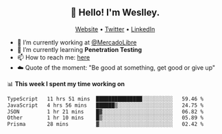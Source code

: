 <h2 align="center">👋 Hello! I'm Weslley.</h2>
<p align="center">
  <a href="http://weslleyneri.com.br">Website</a> •
  <a href="https://twitter.com/Weslley_Neri">Twitter</a> •
  <a href="https://www.linkedin.com/in/weslley-neri-3658908b">LinkedIn</a>
</p>


- 🔭 I’m currently working at [@MercadoLibre](https://github.com/mercadolibre)
- 🌱 I’m currently learning **Penetration Testing**
- 📫 How to reach me: [here](mailto:weslley39@gmail.com)
- ☁️ Quote of the moment: "Be good at something, get good or give up"

📊 **This week I spent my time working on**
<!--START_SECTION:waka-->

```txt
TypeScript   11 hrs 51 mins  ███████████████░░░░░░░░░░   59.46 %
JavaScript   4 hrs 56 mins   ██████▒░░░░░░░░░░░░░░░░░░   24.75 %
JSON         1 hr 21 mins    █▓░░░░░░░░░░░░░░░░░░░░░░░   06.82 %
Other        1 hr 10 mins    █▒░░░░░░░░░░░░░░░░░░░░░░░   05.89 %
Prisma       28 mins         ▓░░░░░░░░░░░░░░░░░░░░░░░░   02.42 %
```

<!--END_SECTION:waka-->

<!-- Inspired by https://github.com/gruselhaus/gruselhaus -->